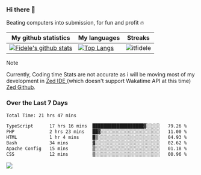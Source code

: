 ### Hi there 👋
<p>Beating computers into submission, for fun and profit 🔥</p>

|My github statistics|My languages|Streaks|
|-|-|-|
|[![Fidele's github stats](https://github-readme-stats.vercel.app/api?username=itfidele&count_private=true&show_icons=true&theme=dark&hide_title=true)](https://github.com/itfidele)|[![Top Langs](https://github-readme-stats.vercel.app/api/top-langs/?username=itfidele&show_icons=true&langs_count=8&theme=dark&layout=compact&hide_title=true)](https://github.com/itfidele)|![itfidele](https://github-readme-streak-stats.herokuapp.com/?user=itfidele&theme=dark)

> [!NOTE]  
> Currently, Coding time Stats are not accurate as i will be moving most of my development in <a href="https://zed.dev" target="_blank"> Zed IDE </a> (which doesn't support Wakatime API at this time) <a href="https://github.com/zed-industries/zed">Zed Github</a>.

### Over the Last 7 Days
<!--START_SECTION:waka-->

```txt
Total Time: 21 hrs 47 mins

TypeScript      17 hrs 16 mins  ███████████████████▓░░░░░   79.26 %
PHP             2 hrs 23 mins   ██▓░░░░░░░░░░░░░░░░░░░░░░   11.00 %
HTML            1 hr 4 mins     █▒░░░░░░░░░░░░░░░░░░░░░░░   04.93 %
Bash            34 mins         ▓░░░░░░░░░░░░░░░░░░░░░░░░   02.62 %
Apache Config   15 mins         ▒░░░░░░░░░░░░░░░░░░░░░░░░   01.18 %
CSS             12 mins         ▒░░░░░░░░░░░░░░░░░░░░░░░░   00.96 %
```

<!--END_SECTION:waka-->



![](https://komarev.com/ghpvc/?username=itfidele)
